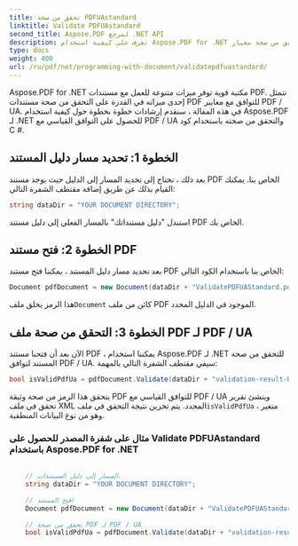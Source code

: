 ```yaml
---
title: تحقق من صحة PDFUAstandard
linktitle: Validate PDFUAstandard
second_title: Aspose.PDF لمرجع .NET API
description: تعرف على كيفية استخدام Aspose.PDF for .NET للتحقق من صحة معيار PDF / UA باستخدام كود C #. دليل خطوة بخطوة.
type: docs
weight: 400
url: /ru/pdf/net/programming-with-document/validatepdfuastandard/
---
```

Aspose.PDF for .NET مكتبة قوية توفر ميزات متنوعة للعمل مع مستندات PDF. تتمثل إحدى ميزاته في القدرة على التحقق من صحة مستندات PDF للتوافق مع معايير PDF / UA. في هذه المقالة ، سنقدم إرشادات خطوة بخطوة حول كيفية استخدام Aspose.PDF لـ .NET للحصول على التوافق القياسي مع PDF / UA والتحقق من صحته باستخدام كود C #.

## الخطوة 1: تحديد مسار دليل المستند

بعد ذلك ، نحتاج إلى تحديد المسار إلى الدليل حيث يوجد مستند PDF الخاص بنا. يمكنك القيام بذلك عن طريق إضافة مقتطف الشفرة التالي:

```csharp
string dataDir = "YOUR DOCUMENT DIRECTORY";
```

استبدل "دليل مستنداتك" بالمسار الفعلي إلى دليل مستند PDF الخاص بك.

## الخطوة 2: فتح مستند PDF

بعد تحديد مسار دليل المستند ، يمكننا فتح مستند PDF الخاص بنا باستخدام الكود التالي:

```csharp
Document pdfDocument = new Document(dataDir + "ValidatePDFUAStandard.pdf");
```

 هذا الرمز يخلق ملف`Document` كائن من ملف PDF الموجود في الدليل المحدد.

## الخطوة 3: التحقق من صحة ملف PDF لـ PDF / UA

الآن بعد أن فتحنا مستند PDF ، يمكننا استخدام Aspose.PDF لـ .NET للتحقق من صحة المستند لتوافق PDF / UA. سيفي مقتطف الشفرة التالي بالمهمة:

```csharp
bool isValidPdfUa = pdfDocument.Validate(dataDir + "validation-result-UA.xml", PdfFormat.PDF_UA_1);
```

يتحقق هذا الرمز من صحة وثيقة PDF للتوافق القياسي مع PDF / UA وينشئ تقرير تحقق في ملف XML المحدد. يتم تخزين نتيجة التحقق في ملف`isValidPdfUa` متغير ، وهو من نوع البيانات المنطقية.

### مثال على شفرة المصدر للحصول على Validate PDFUAstandard باستخدام Aspose.PDF for .NET

```csharp
           
	// المسار إلى دليل المستندات.
	string dataDir = "YOUR DOCUMENT DIRECTORY";

	// افتح المستند
	Document pdfDocument = new Document(dataDir + "ValidatePDFUAStandard.pdf");

	// تحقق من صحة PDF لـ PDF / UA
	bool isValidPdfUa = pdfDocument.Validate(dataDir + "validation-result-UA.xml", PdfFormat.PDF_UA_1);
		   
```
